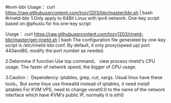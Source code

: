 #kvm-bbr
Usage：
    curl https://raw.githubusercontent.com/tozy1203/bbr/master/bbr.sh | bash
#rinetd-bbr
1.Only apply to 64Bit Linux with ipv4 network.
One-key script based on @phuslu for his one-key script

Usage：
    curl https://raw.githubusercontent.com/tozy1203/rinetd-bbr/master/get-rinetd.sh | bash
The configuration file generated by one-key script is /etc/rinetd-bbr.conf. By default, it only proxy(speed up) port 443and80, modify the port number as needed.

2.Determine if function
Use top command， view process rinetd's CPU usage. The faster of network speed, the bigger of CPU usage.

3.Caution：
Dependency: iptables, grep, cut, xargs. Usual linux have these tools，But some linux use firewalld instead of iptables, it need install iptables
For KVM VPS, need to change venet0:0 to the name of the network interface which have KVM's public IP, normally it is eth0
